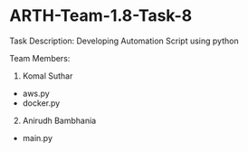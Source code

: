 # ARTH-Team-1.8-Task-8
Task Description:
Developing Automation Script using python

Team Members:

1. Komal Suthar
* aws.py
* docker.py

2. Anirudh Bambhania
* main.py
